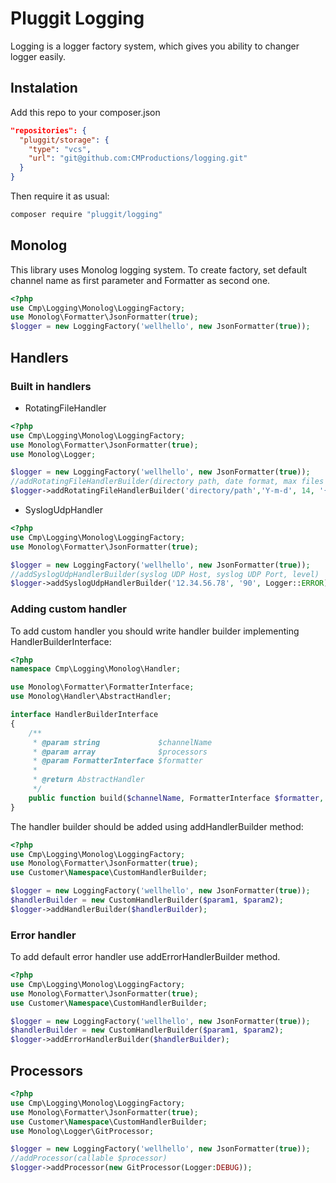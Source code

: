 # Pluggit Logging

Logging is a logger factory system, which gives you ability to changer logger easily.

## Instalation

Add this repo to your composer.json

````json
"repositories": {
  "pluggit/storage": {
    "type": "vcs",
    "url": "git@github.com:CMProductions/logging.git"
  }
}
````

Then require it as usual:

``` bash
composer require "pluggit/logging"
```

## Monolog
This library uses Monolog logging system.  To create factory, set default channel name as first parameter and Formatter as second one.
```php
<?php
use Cmp\Logging\Monolog\LoggingFactory;
use Monolog\Formatter\JsonFormatter(true);
$logger = new LoggingFactory('wellhello', new JsonFormatter(true));
```
## Handlers
### Built in handlers

- RotatingFileHandler


```php
<?php
use Cmp\Logging\Monolog\LoggingFactory;
use Monolog\Formatter\JsonFormatter(true);
use Monolog\Logger;

$logger = new LoggingFactory('wellhello', new JsonFormatter(true));
//addRotatingFileHandlerBuilder(directory path, date format, max files number, file name, file name format, level)
$logger->addRotatingFileHandlerBuilder('directory/path','Y-m-d', 14, '{channel}.log', '{date}_{filename}', Logger::ERROR);
```
- SyslogUdpHandler
```php
<?php
use Cmp\Logging\Monolog\LoggingFactory;
use Monolog\Formatter\JsonFormatter(true);

$logger = new LoggingFactory('wellhello', new JsonFormatter(true));
//addSyslogUdpHandlerBuilder(syslog UDP Host, syslog UDP Port, level)
$logger->addSyslogUdpHandlerBuilder('12.34.56.78', '90', Logger::ERROR);
```
### Adding custom handler
To add custom handler you should write handler builder implementing HandlerBuilderInterface:
```php
<?php
namespace Cmp\Logging\Monolog\Handler;

use Monolog\Formatter\FormatterInterface;
use Monolog\Handler\AbstractHandler;

interface HandlerBuilderInterface
{
    /**
     * @param string             $channelName
     * @param array              $processors
     * @param FormatterInterface $formatter
     *
     * @return AbstractHandler
     */
    public function build($channelName, FormatterInterface $formatter, $processors = []);
}
```
The handler builder should be added using addHandlerBuilder method:
```php
<?php
use Cmp\Logging\Monolog\LoggingFactory;
use Monolog\Formatter\JsonFormatter(true);
use Customer\Namespace\CustomHandlerBuilder;

$logger = new LoggingFactory('wellhello', new JsonFormatter(true));
$handlerBuilder = new CustomHandlerBuilder($param1, $param2);
$logger->addHandlerBuilder($handlerBuilder);
```
### Error handler
To add default error handler use addErrorHandlerBuilder method.
```php
<?php
use Cmp\Logging\Monolog\LoggingFactory;
use Monolog\Formatter\JsonFormatter(true);
use Customer\Namespace\CustomHandlerBuilder;

$logger = new LoggingFactory('wellhello', new JsonFormatter(true));
$handlerBuilder = new CustomHandlerBuilder($param1, $param2);
$logger->addErrorHandlerBuilder($handlerBuilder);
```
## Processors
```php
<?php
use Cmp\Logging\Monolog\LoggingFactory;
use Monolog\Formatter\JsonFormatter(true);
use Customer\Namespace\CustomHandlerBuilder;
use Monolog\Logger\GitProcessor;

$logger = new LoggingFactory('wellhello', new JsonFormatter(true));
//addProcessor(callable $processor)
$logger->addProcessor(new GitProcessor(Logger:DEBUG));
```
